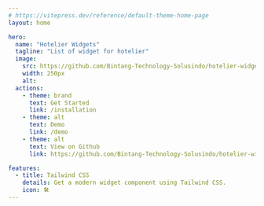 ```yaml
---
# https://vitepress.dev/reference/default-theme-home-page
layout: home

hero:
  name: "Hotelier Widgets"
  tagline: "List of widget for hotelier"
  image:
    src: https://github.com/Bintang-Technology-Solusindo/hotelier-widgets/blob/main/docs/logo.png?raw=true
    width: 250px
    alt: 
  actions:
    - theme: brand
      text: Get Started 
      link: /installation
    - theme: alt
      text: Demo
      link: /demo
    - theme: alt
      text: View on Github
      link: https://github.com/Bintang-Technology-Solusindo/hotelier-widgets

features:
  - title: Tailwind CSS
    details: Get a modern widget component using Tailwind CSS.
    icon: 🛠️
---
```


